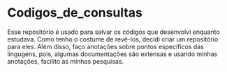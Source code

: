 # Codigos_de_consultas

Esse repositório é usado para salvar os códigos que desenvolvi enquanto estudava. Como tenho o costume de revê-los, decidi criar um repositório para eles.
Além disso, faço anotações sobre pontos específicos das lingugens, pois, algumas documentações são extensas e usando minhas anotações, facilito as minhas pesquisas.
